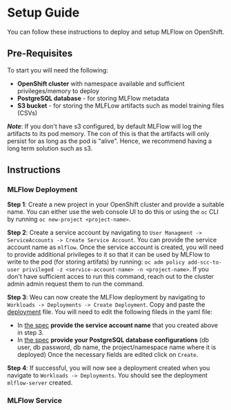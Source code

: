 # Setup Guide

You can follow these instructions to deploy and setup MLFlow on OpenShift.

## Pre-Requisites

To start you will need the following:
* **OpenShift cluster** with namespace available and sufficient privileges/memory to deploy
* **PostgreSQL database** - for storing MLFlow metadata
* **S3 bucket** - for storing the MLFLow artifacts such as model training files (CSVs)

***Note***: If you don't have s3 configured, by default MLFlow will log the artifacts to its pod memory. The con of this is that the artifacts will only persist for as long as the pod is "alive". Hence, we recommend having a long term solution such as s3.

## Instructions

### MLFlow Deployment

**Step 1**: Create a new project in your OpenShift cluster and provide a suitable name. You can either use the web console UI to do this or using the `oc` CLI by running `oc new-project <project-name>`.

**Step 2**: Create a service account by navigating to `User Managment -> ServiceAccounts -> Create Service Account`. You can provide the service account name as `mlflow`. Once the service account is created, you will need to provide additional privileges to it so that it can be used by MLFlow to write to the pod (for storing artifats) by running: `oc adm policy add-scc-to-user privileged -z <service-account-name> -n <project-name>`. If you don't have sufficient acces to run this command, reach out to the cluster admin admin request them to run the command. 

**Step 3**: Weu can now create the MLFlow deployment by navigating to `Workloads -> Deployments -> Create Deployment`. Copy and paste the [deployment](https://github.com/hemajv/mlflow-openshift/blob/main/openshift/mlflow-server-deployment.yaml) file. You will need to edit the following fileds in the yaml file:
- In [the spec](https://github.com/hemajv/mlflow-openshift/blob/main/openshift/mlflow-server-deployment.yaml#L15) **provide the service account name** that you created above in step 3.
- In [the spec](https://github.com/hemajv/mlflow-openshift/blob/main/openshift/mlflow-server-deployment.yaml#L27) **provide your PostgreSQL database configurations** (db user, db password, db name, the project/namespace name where it is deployed)
Once the necessary fields are edited click on `Create`.

 **Step 4**: If successful, you will now see a deployment created when you navigate to `Workloads -> Deployments`. You should see the deployment `mlflow-server` created.
 
 ### MLFlow Service
 
 
